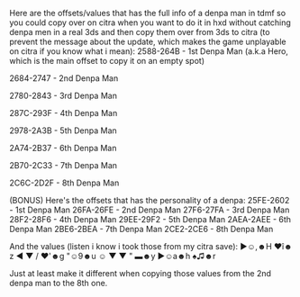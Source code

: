 Here are the offsets/values that has the full info of a denpa man in tdmf so you could copy over on citra when
you want to do it in hxd without catching denpa men in a real 3ds and then copy them over from 3ds to citra
(to prevent the message about the update, which makes the game unplayable on citra if you know what i mean):
2588-264B - 1st Denpa Man (a.k.a Hero, which is the main offset to copy it on an empty spot)

2684-2747 - 2nd Denpa Man

2780-2843 - 3rd Denpa Man

287C-293F - 4th Denpa Man

2978-2A3B - 5th Denpa Man

2A74-2B37 - 6th Denpa Man

2B70-2C33 - 7th Denpa Man

2C6C-2D2F - 8th Denpa Man

(BONUS) Here's the offsets that has the personality of a denpa:
25FE-2602 - 1st Denpa Man
26FA-26FE - 2nd Denpa Man
27F6-27FA - 3rd Denpa Man
28F2-28F6 - 4th Denpa Man
29EE-29F2 - 5th Denpa Man
2AEA-2AEE - 6th Denpa Man
2BE6-2BEA - 7th Denpa Man
2CE2-2CE6 - 8th Denpa Man

And the values (listen i know i took those from my citra save):
►☺,☻H
 ♥î☻z
◄ ▼ /
 ♥'☻g
"☺9☻u
☺ ▼ ▼
" ▬☻y
►☺a☻h
 ♠♫☻r

Just at least make it different when copying those values from the 2nd denpa man to the 8th one.
